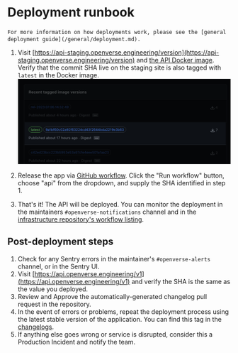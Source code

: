 # Deployment runbook

```{tip}
For more information on how deployments work, please see the [general deployment guide](/general/deployment.md).
```

1. Visit
   [https://api-staging.openverse.engineering/version](https://api-staging.openverse.engineering/version)
   and
   [the API Docker image](https://github.com/wordpress/openverse/pkgs/container/openverse-api).
   Verify that the commit SHA live on the staging site is also tagged with
   `latest` in the Docker image.
   ![GitHub package directory screenshot](/_static/package_directory_example.png)

2. Release the app via
   [GitHub workflow](https://github.com/WordPress/openverse/actions/workflows/release-app.yml).
   Click the "Run workflow" button, choose "api" from the dropdown, and supply
   the SHA identified in step 1.
3. That's it! The API will be deployed. You can monitor the deployment in the
   maintainers `#openverse-notifications` channel and in the
   [infrastructure repository's workflow listing](https://github.com/WordPress/openverse-infrastructure/actions).

## Post-deployment steps

1. Check for any Sentry errors in the maintainer's `#openverse-alerts` channel,
   or in the Sentry UI.
1. Visit
   [https://api.openverse.engineering/v1](https://api.openverse.engineering/v1)
   and verify the SHA is the same as the value you deployed.
1. Review and Approve the automatically-generated changelog pull request in the
   repository.
1. In the event of errors or problems, repeat the deployment process using the
   latest stable version of the application. You can find this tag in the
   [changelogs](/changelogs/index).
1. If anything else goes wrong or service is disrupted, consider this a
   Production Incident and notify the team.
